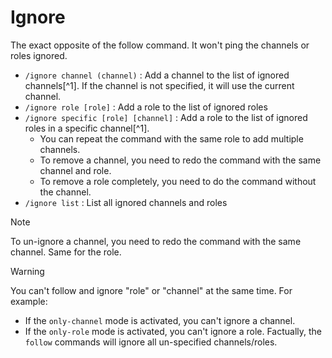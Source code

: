 # Ignore

The exact opposite of the follow command. It won't ping the channels or roles ignored.

- `/ignore channel (channel)` : Add a channel to the list of ignored channels[^1]. If the channel is not specified, it will use the current channel.
- `/ignore role [role]` : Add a role to the list of ignored roles
- `/ignore specific [role] [channel]` : Add a role to the list of ignored roles in a specific channel[^1].
  - You can repeat the command with the same role to add multiple channels.
  - To remove a channel, you need to redo the command with the same channel and role.
  - To remove a role completely, you need to do the command without the channel.
- `/ignore list` : List all ignored channels and roles

> [!NOTE]  
> To un-ignore a channel, you need to redo the command with the same channel. Same for the role.

> [!WARNING]  
> You can't follow and ignore "role" or "channel" at the same time.
> For example:
>
> - If the `only-channel` mode is activated, you can't ignore a channel.
> - If the `only-role` mode is activated, you can't ignore a role.
>   Factually, the `follow` commands will ignore all un-specified channels/roles.